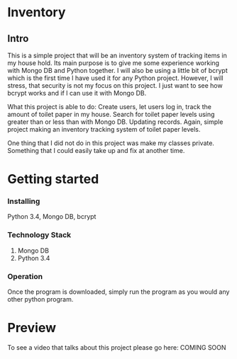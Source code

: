 # Inventory
## Intro

This is a simple project that will be an inventory system of tracking items in my
house hold. Its main purpose is to give me some experience working with Mongo DB and
Python together. I will also be using a little bit of bcrypt which is the first
time I have used it for any Python project. However, I will stress, that security
is not my focus on this project. I just want to see how bcrypt works and if I can
use it with Mongo DB.

What this project is able to do: Create users, let users log in, track the amount
of toilet paper in my house. Search for toilet paper levels using greater than
or less than with Mongo DB. Updating records. Again, simple project making an
inventory tracking system of toilet paper levels.

One thing that I did not do in this project was make my classes private. Something
that I could easily take up and fix at another time. 


# Getting started
### Installing
Python 3.4, Mongo DB, bcrypt

### Technology Stack

1. Mongo DB
2. Python 3.4

### Operation

Once the program is downloaded, simply run the program as you would any other python program.

# Preview

To see a video that talks about this project please go here: COMING SOON
